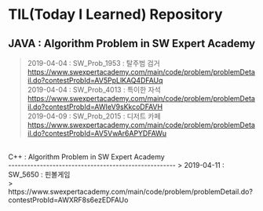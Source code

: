 ﻿TIL(Today I Learned) Repository
===============================

JAVA : Algorithm Problem in SW Expert Academy<br />
----------------------------------------------------
> 2019-04-04 : SW_Prob_1953 : 탈주범 검거<br />
> https://www.swexpertacademy.com/main/code/problem/problemDetail.do?contestProbId=AV5PpLlKAQ4DFAUq <br />
> 2019-04-04 : SW_Prob_4013 : 특이한 자석<br />
> https://www.swexpertacademy.com/main/code/problem/problemDetail.do?contestProbId=AWIeV9sKkcoDFAVH <br />
> 2019-04-09 : SW_Prob_2015 : 디저트 카페<br />
> https://www.swexpertacademy.com/main/code/problem/problemDetail.do?contestProbId=AV5VwAr6APYDFAWu <br />
<br />
C++ : Algorithm Problem in SW Expert Academy<br />
-----------------------------------------------------
> 2019-04-11 : SW_5650 : 핀볼게임<br />
> https://www.swexpertacademy.com/main/code/problem/problemDetail.do?contestProbId=AWXRF8s6ezEDFAUo <br />